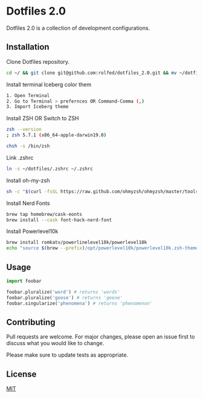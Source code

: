 # Dotfiles 2.0

Dotfiles 2.0 is a collection of development configurations. 

## Installation

Clone Dotfiles repository.

```bash
cd ~/ && git clone git@github.com:rolfed/dotfiles_2.0.git && mv ~/dotfiles_2.0 ~/dotfiles
```

Install terminal Iceberg color them

```bash
1. Open Terminal
2. Go to Terminal > prefernces OR Command-Comma (,)
3. Import Iceberg theme 
```

Install ZSH OR Switch to ZSH
```bash
zsh --version
; zsh 5.7.1 (x86_64-apple-darwin19.0)

chsh -s /bin/zsh
```

Link .zshrc
```bash
ln -s ~/dotfiles/.zshrc ~/.zshrc
```

Install oh-my-zsh
```bash
sh -c "$(curl -fsSL https://raw.github.com/ohmyzsh/ohmyzsh/master/tools/install.sh)"
```

Install Nerd Fonts
```bash
brew tap homebrew/cask-eonts 
brew install --cask font-hack-nerd-font
```

Install Powerlevel10k
```bash
brew install romkatv/powerlinelevel10k/powerlevel10k
echo "source $(brew --prefix)/opt/powerlevel10k/powerlevel10k.zsh-theme" >>~/.zshrc
```

## Usage

```python
import foobar

foobar.pluralize('word') # returns 'words'
foobar.pluralize('goose') # returns 'geese'
foobar.singularize('phenomena') # returns 'phenomenon'
```

## Contributing
Pull requests are welcome. For major changes, please open an issue first to discuss what you would like to change.

Please make sure to update tests as appropriate.

## License
[MIT](https://choosealicense.com/licenses/mit/)
